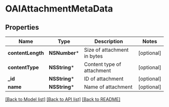 # OAIAttachmentMetaData

## Properties
Name | Type | Description | Notes
------------ | ------------- | ------------- | -------------
**contentLength** | **NSNumber*** | Size of attachment in bytes | [optional] 
**contentType** | **NSString*** | Content type of attachment | [optional] 
**_id** | **NSString*** | ID of attachment | [optional] 
**name** | **NSString*** | Name of attachment | [optional] 

[[Back to Model list]](../README#documentation-for-models) [[Back to API list]](../README#documentation-for-api-endpoints) [[Back to README]](../README)


